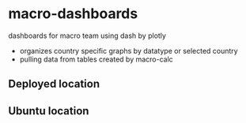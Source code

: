 # macro-dashboards
dashboards for macro team using dash by plotly
* organizes country specific graphs by datatype or selected country
* pulling data from tables created by macro-calc

## Deployed location


## Ubuntu location
```

```
